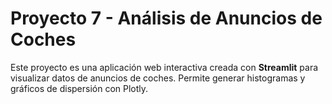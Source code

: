 
# Proyecto 7 - Análisis de Anuncios de Coches

Este proyecto es una aplicación web interactiva creada con **Streamlit** para visualizar datos de anuncios de coches. Permite generar histogramas y gráficos de dispersión con Plotly.


